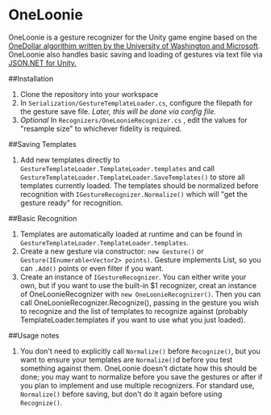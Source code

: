# OneLoonie

OneLoonie is a gesture recognizer for the Unity game engine based on the [OneDollar algorithim written by the University of Washington and Microsoft](http://faculty.washington.edu/wobbrock/pubs/uist-07.01.pdf). OneLoonie also handles basic saving and loading of gestures via text file via [JSON.NET for Unity.](https://assetstore.unity.com/packages/tools/input-management/json-net-for-unity-11347)

##Installation
1.  Clone the repository into your workspace
2.  In `Serialization/GestureTemplateLoader.cs`, configure the filepath for the gesture save file. *Later, this will be done via config file.*
3.  *Optional* In `Recognizers/OneLoonieRecognizer.cs` , edit the values for "resample size" to whichever fidelity is required.

##Saving Templates
1. Add new templates directly to `GestureTemplateLoader.TemplateLoader.templates` and call `GestureTemplateLoader.TemplateLoader.SaveTemplates()` to store all templates currently loaded. The templates should be normalized before recognition with `IGestureRecognizer.Normalize()` which will "get the gesture ready" for recognition.

##Basic Recognition
1. Templates are automatically loaded at runtime and can be found in `GestureTemplateLoader.TemplateLoader.templates`.
2. Create a new gesture via constructor: `new Gesture()` or `Gesture(IEnumerable<Vector2> points)`.  Gesture implements List, so you can `.Add()` points or even filter if you want.
3. Create an instance of `IGestureRecognizer`. You can either write your own, but if you want to use the built-in $1 recognizer, creat an instance of OneLoonieRecognizer with `new OneLoonieRecognizer()`. Then you can call OneLoonieRecognizer.Recognize(), passing in the gesture you wish to recognize and the list of templates to recognize against (probably TemplateLoader.templates if you want to use what you just loaded).

##Usage notes
1. You don't need to explicitly call `Normalize()` before `Recognize()`, but you want to ensure your templates are `Normalize()`d before you test something against them. OneLoonie doesn't dictate how this should be done; you may want to normalize before you save the gestures or after if you plan to implement and use multiple recognizers. For standard use, `Normalize()` before saving, but don't do it again before using `Recognize()`.

